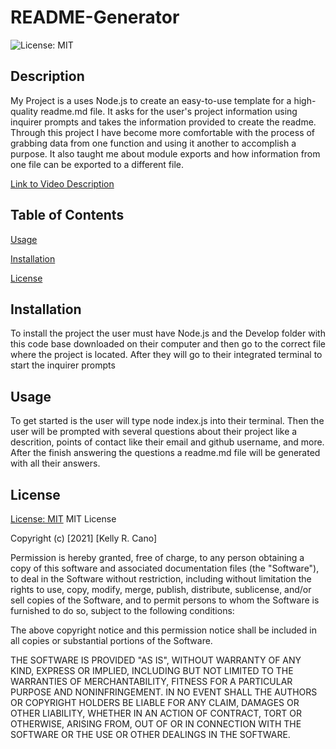 # README-Generator

  ![License: MIT](https://img.shields.io/badge/License-MIT-success.svg)
  
  ## Description
  My Project is a uses Node.js to create an easy-to-use template for a high-quality readme.md file. It asks for the user's project information using inquirer prompts and takes the information provided to create the readme. Through this project I have become more comfortable with the process of grabbing data from one function and using it another to accomplish a purpose. It also taught me about module exports and how information from one file can be exported to a different file.

  [Link to Video Description](https://drive.google.com/file/d/1EbVUvCJvXXvXgl_Q7Vn4GLrSujlzmxN8/view)

## Table of Contents
  [Usage](#usage)


  [Installation](#installation)

  [License](#License)

## Installation
  To install the project the user must have Node.js and the Develop folder with this code base downloaded on their computer and then go to the correct file where the project is located. After they will go to their integrated terminal to start the inquirer prompts

## Usage
To get started is the user will type node index.js into their terminal. Then the user will be prompted with several questions about their project like a descrition, points of contact like their email and github username, and more. After the finish answering the questions a readme.md file will be generated with all their answers.

## License
  [License: MIT](https://opensource.org/licenses/MIT)
 MIT License

Copyright (c) [2021] [Kelly R. Cano]

Permission is hereby granted, free of charge, to any person obtaining a copy
of this software and associated documentation files (the "Software"), to deal
in the Software without restriction, including without limitation the rights
to use, copy, modify, merge, publish, distribute, sublicense, and/or sell
copies of the Software, and to permit persons to whom the Software is
furnished to do so, subject to the following conditions:

The above copyright notice and this permission notice shall be included in all
copies or substantial portions of the Software.

THE SOFTWARE IS PROVIDED "AS IS", WITHOUT WARRANTY OF ANY KIND, EXPRESS OR
IMPLIED, INCLUDING BUT NOT LIMITED TO THE WARRANTIES OF MERCHANTABILITY,
FITNESS FOR A PARTICULAR PURPOSE AND NONINFRINGEMENT. IN NO EVENT SHALL THE
AUTHORS OR COPYRIGHT HOLDERS BE LIABLE FOR ANY CLAIM, DAMAGES OR OTHER
LIABILITY, WHETHER IN AN ACTION OF CONTRACT, TORT OR OTHERWISE, ARISING FROM,
OUT OF OR IN CONNECTION WITH THE SOFTWARE OR THE USE OR OTHER DEALINGS IN THE
SOFTWARE.